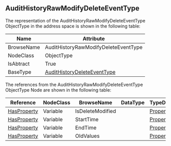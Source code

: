 <!-- objecttype -->
## AuditHistoryRawModifyDeleteEventType
The representation of the AuditHistoryRawModifyDeleteEventType ObjectType in the address space is shown in the following table:  

|Name|Attribute|
|---|---|
|BrowseName|AuditHistoryRawModifyDeleteEventType|
|NodeClass|ObjectType|
|IsAbtract|True|
|BaseType|[AuditHistoryDeleteEventType](../../../Part11/ObjectTypes/AuditHistoryDeleteEventType/readme.md)|

The references from the AuditHistoryRawModifyDeleteEventType ObjectType Node are shown in the following table:  

|Reference|NodeClass|BrowseName|DataType|TypeDefinition|ModellingRule|
|---|---|---|---|---|---|
|[HasProperty](../../../Part3/ReferenceTypes/HasProperty/readme.md)|Variable|IsDeleteModified||[PropertyType](../../Part5/VariableTypes/PropertyType/readme.md)|[Mandatory](../../Objects/Mandatory/readme.md)|
|[HasProperty](../../../Part3/ReferenceTypes/HasProperty/readme.md)|Variable|StartTime||[PropertyType](../../Part5/VariableTypes/PropertyType/readme.md)|[Mandatory](../../Objects/Mandatory/readme.md)|
|[HasProperty](../../../Part3/ReferenceTypes/HasProperty/readme.md)|Variable|EndTime||[PropertyType](../../Part5/VariableTypes/PropertyType/readme.md)|[Mandatory](../../Objects/Mandatory/readme.md)|
|[HasProperty](../../../Part3/ReferenceTypes/HasProperty/readme.md)|Variable|OldValues||[PropertyType](../../Part5/VariableTypes/PropertyType/readme.md)|[Mandatory](../../Objects/Mandatory/readme.md)|

